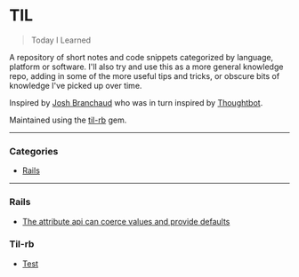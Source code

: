 # TIL

> Today I Learned

A repository of short notes and code snippets categorized by language, platform
or software. I'll also try and use this as a more general knowledge repo, adding
in some of the more useful tips and tricks, or obscure bits of knowledge I've
picked up over time.

Inspired by [Josh Branchaud](https://github.com/jbranchaud/til) who was in turn
inspired by [Thoughtbot](https://github.com/thoughtbot/til).

Maintained using the [til-rb](https://github.com/pjambet/til-rb/) gem.

---

### Categories

* [Rails](#rails)

---

### Rails

- [The attribute api can coerce values and provide defaults](rails/2020-06-30_the-attribute-api-can-coerce-values-and-provide-defaults.md)

### Til-rb

- [Test](til-rb/2020-06-30_test.md)
